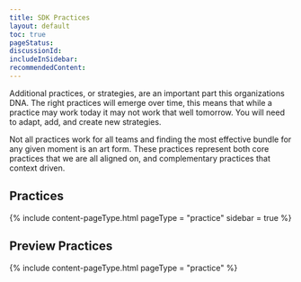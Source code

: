 ```yaml
---
title: SDK Practices
layout: default
toc: true
pageStatus: 
discussionId:  
includeInSidebar: 
recommendedContent:
---
```


Additional practices, or strategies, are an important part this organizations DNA. The right practices will emerge over time, this means that while a practice may work today it may not work that well tomorrow. You will need to adapt, add, and create new strategies.

Not all practices work for all teams and finding the most effective bundle for any given moment is an art form. These practices represent both core practices that we are all aligned on, and complementary practices that context driven.

## Practices

{% include content-pageType.html pageType =  "practice" sidebar = true %}

## Preview Practices

{% include content-pageType.html pageType =  "practice" %}